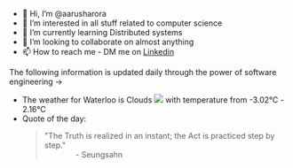 - 👋 Hi, I’m @aarusharora
- 👀 I’m interested in all stuff related to computer science
- 🌱 I’m currently learning Distributed systems
- 💞️ I’m looking to collaborate on almost anything
- 📫 How to reach me - DM me on [Linkedin](https://www.linkedin.com/in/aarusharora789/)

The following information is updated daily through the power of software engineering ->
- The weather for Waterloo is Clouds ![](https://openweathermap.org/img/wn/04d.png) with temperature from -3.02℃ - 2.16℃
- Quote of the day:  
	> "The Truth is realized in an instant; the Act is practiced step by step."  
	> &emsp;&emsp;&emsp;&emsp;- Seungsahn
